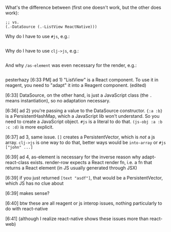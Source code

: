 What's the difference between (first one doesn't work, but the other does work):
```(r/adapt-react-class (.-DataSource (.-ListView ReactNative)))
;; vs.
(.-DataSource (.-ListView ReactNative)))
````

Why do I have to use `#js`, e.g.:
```(data-source. #js {:rowHasChanged #(not= %1 %2)})
````

Why do I have to use `clj->js`, e.g.:
```{:dataSource (.cloneWithRows ds (clj->js ["John", "Joel", "James", "Jimmy", "Jackson", "Jillian", "Julie", "Devin"]))}
```

And why `/as-element` was even necessary for the render, e.g.:
```:render-row #(r/as-element [text %])
````

pesterhazy [6:33 PM]
ad 1) "ListView" is a React component. To use it in reagent, you need to "adapt" it into a Reagent component. (edited)

[6:33]
DataSource, on the other hand, is just a JavaScript class (the `.` means instantiation), so no adaptation necessary.

[6:36]
ad 2) you're passing a value to the DataSource constructor. `{:a :b}` is a PersistentHashMap, which a JavaScript lib won't understand. So you need to create a JavaScript object. `#js` is a literal to do that. `(js-obj :a :b :c :d)` is more explicit.

[6:37]
ad 3, same issue. `[]` creates a PersistentVector, which is _not_  a js array. `clj->js` is one way to do that, better ways would be `into-array` or `#js ["john" ...]`

[6:39]
ad 4, as-element is necessary for the inverse reason why adapt-react-class exists. render-row expects a React render fn, i.e. a fn that returns a React element (in JS usually generated through JSX)

[6:39]
if you just returned `[text "asdf"]`, that would be a PersistentVector, which JS has no clue about

[6:39]
makes sense?

[6:40]
btw these are all reagent or js interop issues, nothing particularly to do with react-native

[6:41]
(although I realize react-native shows these issues more than react-web)
